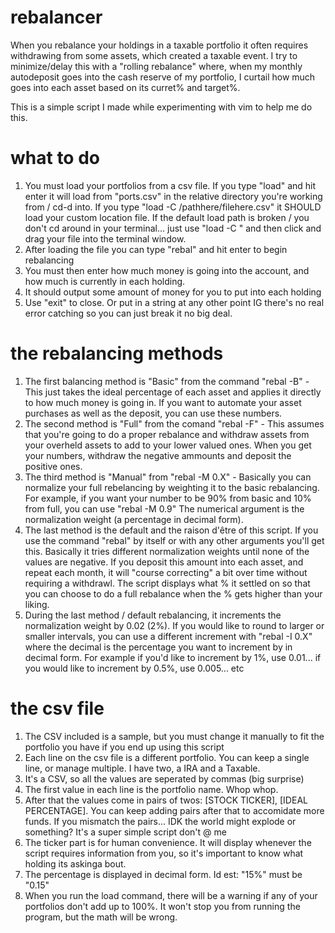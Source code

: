 # rebalancer
When you rebalance your holdings in a taxable portfolio it often requires withdrawing from some assets, which created a taxable event. I try to minimize/delay this with a "rolling rebalance" where, when my monthly autodeposit goes into the cash reserve of my portfolio, I curtail how much goes into each asset based on its curret% and target%. 

This is a simple script I made while experimenting with vim to help me do this. 

# what to do
1. You must load your portfolios from a csv file. If you type "load" and hit enter it will load from "ports.csv" in the relative directory you're working from / cd-d into. If you type "load -C /pathhere/filehere.csv" it SHOULD load your custom location file. If the default load path is broken / you don't cd around in your terminal... just use "load -C " and then click and drag your file into the terminal window.
2. After loading the file you can type "rebal" and hit enter to begin rebalancing
3. You must then enter how much money is going into the account, and how much is currently in each holding.
4. It should output some amount of money for you to put into each holding
5. Use "exit" to close. Or put in a string at any other point IG there's no real error catching so you can just break it no big deal. 

# the rebalancing methods
1. The first balancing method is "Basic" from the command "rebal -B" - This just takes the ideal percentage of each asset and applies it directly to how much money is going in. If you want to automate your asset purchases as well as the deposit, you can use these numbers. 
2. The second method is "Full" from the comand "rebal -F" - This assumes that you're going to do a proper rebalance and withdraw assets from your overheld assets to add to your lower valued ones. When you get your numbers, withdraw the negative ammounts and deposit the positive ones.
3. The third method is "Manual" from "rebal -M 0.X" - Basically you can normalize your full rebelancing by weighting it to the basic rebalancing. For example, if you want your number to be 90% from basic and 10% from full, you can use "rebal -M 0.9" The numerical argument is the normalization weight (a percentage in decimal form).
4. The last method is the default and the raison d'être of this script. If you use the command "rebal" by itself or with any other arguments you'll get this. Basically it tries different normalization weights until none of the values are negative. If you deposit this amount into each asset, and repeat each month, it will "course correcting" a bit over time without requiring a withdrawl. The script displays what % it settled on so that you can choose to do a full rebalance when the % gets higher than your liking.
5. During the last method / default rebalancing, it increments the normalization weight by 0.02 (2%). If you would like to round to larger or smaller intervals, you can use a different increment with "rebal -I 0.X" where the decimal is the percentage you want to increment by in decimal form. For example if you'd like to increment by 1%, use 0.01... if you would like to increment by 0.5%, use 0.005... etc

# the csv file
1. The CSV included is a sample, but you must change it manually to fit the portfolio you have if you end up using this script
2. Each line on the csv file is a different portfolio. You can keep a single line, or manage multiple. I have two, a IRA and a Taxable.
3. It's a CSV, so all the values are seperated by commas (big surprise)
4. The first value in each line is the portfolio name. Whop whop.
5. After that the values come in pairs of twos: [STOCK TICKER], [IDEAL PERCENTAGE]. You can keep adding pairs after that to accomidate more funds. If you mismatch the pairs... IDK the world might explode or something? It's a super simple script don't @ me
6. The ticker part is for human convenience. It will display whenever the script requires information from you, so it's important to know what holding its askinga bout.
7. The percentage is displayed in decimal form. Id est: "15%" must be "0.15"
8. When you run the load command, there will be a warning if any of your portfolios don't add up to 100%. It won't stop you from running the program, but the math will be wrong.
